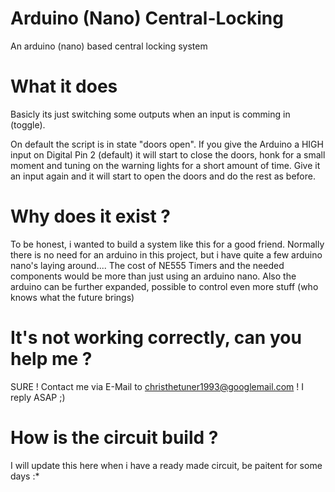 # Arduino (Nano) Central-Locking
An arduino (nano) based central locking system


# What it does
Basicly its just switching some outputs when an input is comming in (toggle).

On default the script is in state "doors open".
If you give the Arduino a HIGH input on Digital Pin 2 (default) it will start to close the doors, honk for a small moment and tuning on the warning lights for a short amount of time.
Give it an input again and it will start to open the doors and do the rest as before.

# Why does it exist ?
To be honest, i wanted to build a system like this for a good friend.
Normally there is no need for an arduino in this project, but i have quite a few arduino nano's laying around....
The cost of NE555 Timers and the needed components would be more than just using an arduino nano.
Also the arduino can be further expanded, possible to control even more stuff (who knows what the future brings)

# It's not working correctly, can you help me ?
SURE ! Contact me via E-Mail to christhetuner1993@googlemail.com !
I reply ASAP ;)

# How is the circuit build ?
I will update this here when i have a ready made circuit, be paitent for some days :*
